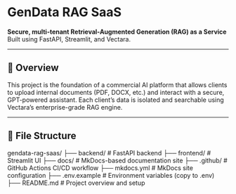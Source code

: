 # GenData RAG SaaS

**Secure, multi-tenant Retrieval-Augmented Generation (RAG) as a Service**  
Built using FastAPI, Streamlit, and Vectara.

---

## 🚀 Overview

This project is the foundation of a commercial AI platform that allows clients to upload internal documents (PDF, DOCX, etc.) and interact with a secure, GPT-powered assistant. Each client’s data is isolated and searchable using Vectara’s enterprise-grade RAG engine.

---


## 📂 File Structure

gendata-rag-saas/
├── backend/        # FastAPI backend
├── frontend/       # Streamlit UI
├── docs/           # MkDocs-based documentation site
├── .github/        # GitHub Actions CI/CD workflow
├── mkdocs.yml      # MkDocs site configuration
├── .env.example    # Environment variables (copy to .env)
├── README.md       # Project overview and setup


